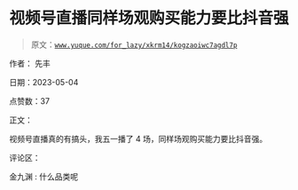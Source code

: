 # 视频号直播同样场观购买能力要比抖音强

> 原文：[`www.yuque.com/for_lazy/xkrm14/kogzaoiwc7agdl7p`](https://www.yuque.com/for_lazy/xkrm14/kogzaoiwc7agdl7p)

作者： 先丰

日期：2023-05-04

点赞数：37

正文：

视频号直播真的有搞头，我五一播了 4 场，同样场观购买能力要比抖音强。

评论区：

金九渊 : 什么品类呢

